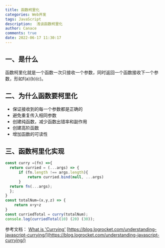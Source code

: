 ```yaml
---
title: 函数柯里化
categories: Web开发
tags: JavaScript
description:  浅谈函数柯里化
author: Canace
comments: true
date: 2022-06-17 11:30:17
---
```

## 一、是什么

函数柯里化就是一个函数一次只接收一个参数，同时返回一个函数接收下一个参数，形如f(a)(b)(c)。

## 二、为什么函数要柯里化

- 保证接收到的每一个参数都是正确的
- 避免重复传入相同参数
- 创建纯函数，减少函数出错率和副作用
- 创建高阶函数
- 增加函数的可读性

## 三、函数柯里化实现

```js
const curry =(fn) =>{
  return curried = (...args) => {
      if (fn.length !== args.length){
          return curried.bind(null, ...args)
      }
  return fn(...args);
  };
}
const totalNum=(x,y,z) => {
    return x+y+z 
} 
const curriedTotal = curry(totalNum);
console.log(curriedTotal(10) (20) (30));
```

参考文档：
[What is 'Currying'](https://stackoverflow.com/questions/36314/what-is-currying)
[https://blog.logrocket.com/understanding-javascript-currying/](https://blog.logrocket.com/understanding-javascript-currying/)
